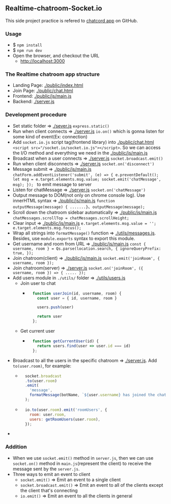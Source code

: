 Realtime-chatroom-Socket.io
----
This side project practice is refered to [chatcord app](https://github.com/bradtraversy/chatcord) on GitHub.

### Usage
- $ `npm install`
- $ `npm run dev`
- Open the browser, and checkout the URL
  + [http://localhost:3000](http://localhost:3000)

### The Realtime chatroom app structure
- Landing Page: [./public/index.html](./public/index.html)
- Join Page: [./public/chat.html](./public/chat.html)
- Frontend: [./public/js/main.js](./public/js/main.js)
- Backend: [./server.js](./server.js)

### Development procedure
- Set static folder => [./sever.js](./server.js) `express.static()`
- Run when client connects => [./server.js](./server.js) `io.on()` which is gonna listen for some kind of event(Ex: connection)
- Add `socket.io.js` script tag(frontend library) into [./public/chat.html](./public/chat.html) `<script src="/socket.io/socket.io.js"></script>`. So we can access the I/O method and everything we need in the [./public/js/main.js](./public/js/main.js)
- Broadcast when a user connects => [./server.js](./server.js) `socket.broadcast.emit()`
- Run when client disconnects => [./server.js](./server.js) `socket.on('disconnect')`
- Message submit => [./public/js/main.js](./public/js/main.js) `chatForm.addEventListener('submit', (e) => {
  e.preventDefault();
  let msg = e.target.elements.msg.value;
  socket.emit('chatMessage', msg);
});
` to emit message to server
- Listen for chatMessage => [./server.js](./server.js) `socket.on('chatMessage')`
- Output message to DOM(not only on chrome console log). Use innerHTML syntax => [./public/js/main.js](./public/js/main.js) `function outputMessage(message) { .......}`、`outputMessage(message);`
- Scroll down the chatroom sidebar automatically => [./public/js/main.js](./public/js/main.js) `chatMessages.scrollTop = chatMessages.scrollHeight;`
- Clear input => [./public/js/main.js](./public/js/main.js) `e.target.elements.msg.value = ''; e.target.elements.msg.focus();`
- Wrap all strings into `formatMessage()` function => [./utils/messages.js](./utils/messages.js). Besides, use `module.exports` syntax to export this module.
- Get username and room from URL => [./public/js/main.js](./public/js/main.js) `const { username, room } = Qs.parse(location.search, {
  ignoreQueryPrefix: true,
});`
- Join chatroom(client) => [./public/js/main.js](./public/js/main.js) `socket.emit('joinRoom', { username, room });`
- Join chatroom(server) => [./server.js](./server.js) `socket.on('joinRoom', ({ username, room }) => { ..... });`
- Add users module in `./utils/` folder => [./utils/users.js](./utils/users.js)
  + Join user to chat
    * ```js
        function userJoin(id, username, room) {
          const user = { id, username, room }

          users.push(user)

          return user
        };
      ```
  + Get current user
    * ```js
        function getCurrentUser(id) {
          return users.find(user => user.id === id)
        };
      ```
- Broadcast to all the users in the specific chatroom => [./server.js](./server.js). Add `to(user.room)`, for example:
  + ```js
      socket.broadcast
      .to(user.room)
      .emit(
        'message',
        formatMessage(botName, `${user.username} has joined the chat`)
      );
      ```
  + ```js
      io.to(user.room).emit('roomUsers', {
        room: user.room,
        users: getRoomUsers(user.room),
      });
    ```
- 




### Addition
- When we use `socket.emit()` method in `server.js`, then we can use `socket.on()` method in `main.js`(represent the client) to receive the message sent by the `server.js`.
- Three ways to emit an event to client
  + `socket.emit()` => Emit an event to a single client
  + `socket.broadcast.emit()` => Emit an event to all of the clients except the client that's connecting
  + `io.emit()` => Emit an event to all the clients in general